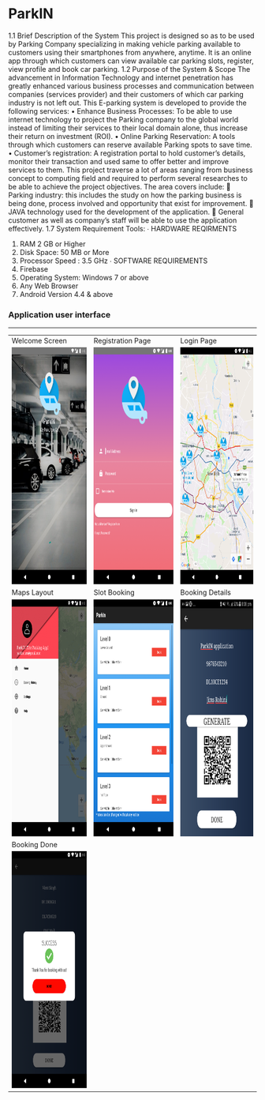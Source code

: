 # ParkIN
1.1 Brief Description of the System
This project is designed so as to be used by Parking Company specializing in making vehicle
parking available to customers using their smartphones from anywhere, anytime. It is an
online app through which customers can view available car parking slots, register, view
profile and book car parking.
1.2 Purpose of the System & Scope
The advancement in Information Technology and internet penetration has greatly enhanced
various business processes and communication between companies (services provider) and
their customers of which car parking industry is not left out. This E-parking system is
developed to provide the following services:
• Enhance Business Processes: To be able to use internet technology to project the Parking
company to the global world instead of limiting their services to their local domain alone,
thus increase their return on investment (ROI).
• Online Parking Reservation: A tools through which customers can reserve available
Parking spots to save time.
• Customer’s registration: A registration portal to hold customer’s details, monitor their
transaction and used same to offer better and improve services to them.
This project traverse a lot of areas ranging from business concept to computing field and
required to perform several researches to be able to achieve the project objectives.
The area covers include:
 Parking industry: this includes the study on how the parking business is being done,
process involved and opportunity that exist for improvement.
 JAVA technology used for the development of the application.
 General customer as well as company’s staff will be able to use the application
effectively.
1.7 System Requirement Tools: 
∙ HARDWARE REQIRMENTS  
1. RAM 2 GB or Higher  
2. Disk Space: 50 MB or More 
3. Processor Speed : 3.5 GHz 
∙ SOFTWARE REQUIREMENTS 
1. Firebase 
2. Operating System: Windows 7 or above 
3. Any Web Browser 
4. Android Version 4.4 & above


### Application user interface
****
<table>
  <tr>
    <td>Welcome Screen</td>
     <td>Registration Page</td>
     <td>Login Page</td>
  </tr>
  <tr>
    <td><img src="1.png" width=270 height=480></td>
    <td><img src="2.png" width=270 height=480></td>
    <td><img src="3.png" width=270 height=480></td>
  </tr>
  <tr>
     <td>Maps Layout</td>
     <td>Slot Booking</td>
     <td>Booking Details</td>
  </tr>
  <tr>
    <td><img src="4.png" width=270 height=480></td>
    <td><img src="5.png" width=270 height=480></td>
    <td><img src="6.png" width=270 height=480></td>
  </tr>
  <tr>
     <td>Booking Done</td>
    <tr>
  <td><img src="7.png" width=270 height=480></td>
  </tr>
 
 </table>
 
